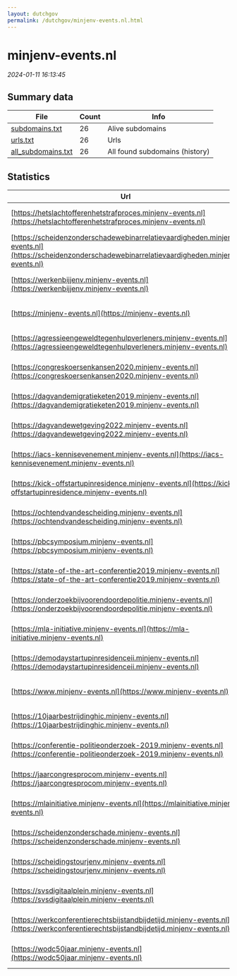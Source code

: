 ```yaml
---
layout: dutchgov
permalink: /dutchgov/minjenv-events.nl.html
---
```



# minjenv-events.nl
*2024-01-11 16:13:45*
## Summary data


| File       | Count | Info |
|------------|-------|------|
|[subdomains.txt](/data/minjenv-events.nl/subdomains.txt)|26|Alive subdomains|
|[urls.txt](/data/minjenv-events.nl/urls.txt)|26|Urls|
|[all_subdomains.txt](/data/minjenv-events.nl/all_subdomains.txt)|26|All found subdomains (history)|


## Statistics


| Url | SSL | Server | Cookie | HSTS | CSP | XFO | XXP | RP | Tech |Title |
|------------|-------|------|------|------|------|------|------|------|------|------|
|[https://hetslachtofferenhetstrafproces.minjenv-events.nl](https://hetslachtofferenhetstrafproces.minjenv-events.nl)| |nginx| |:white_check_mark: |:warning: | :white_check_mark: | :white_check_mark: | :white_check_mark: |HSTS Nginx Plesk||
|[https://scheidenzonderschadewebinarrelatievaardigheden.minjenv-events.nl](https://scheidenzonderschadewebinarrelatievaardigheden.minjenv-events.nl)| |nginx| |:white_check_mark: |:warning: | :white_check_mark: | :white_check_mark: | :white_check_mark: |HSTS Nginx Plesk||
|[https://werkenbijjenv.minjenv-events.nl](https://werkenbijjenv.minjenv-events.nl)| |nginx| |:white_check_mark: |:warning: | :white_check_mark: | :white_check_mark: | :white_check_mark: |HSTS Nginx Plesk||
|[https://minjenv-events.nl](https://minjenv-events.nl)| |nginx| |:white_check_mark: |:warning: | :white_check_mark: | :white_check_mark: | :white_check_mark: |HSTS Nginx Plesk||
|[https://agressieengeweldtegenhulpverleners.minjenv-events.nl](https://agressieengeweldtegenhulpverleners.minjenv-events.nl)| |nginx| |:white_check_mark: |:warning: | :white_check_mark: | :white_check_mark: | :white_check_mark: |HSTS Nginx Plesk||
|[https://congreskoersenkansen2020.minjenv-events.nl](https://congreskoersenkansen2020.minjenv-events.nl)| |nginx| |:white_check_mark: |:warning: | :white_check_mark: | :white_check_mark: | :white_check_mark: |HSTS Nginx Plesk||
|[https://dagvandemigratieketen2019.minjenv-events.nl](https://dagvandemigratieketen2019.minjenv-events.nl)| |nginx| |:white_check_mark: |:warning: | :white_check_mark: | :white_check_mark: | :white_check_mark: |HSTS Nginx Plesk||
|[https://dagvandewetgeving2022.minjenv-events.nl](https://dagvandewetgeving2022.minjenv-events.nl)| |nginx| |:white_check_mark: |:warning: | :white_check_mark: | :white_check_mark: | :white_check_mark: |HSTS Nginx Plesk||
|[https://iacs-kennisevenement.minjenv-events.nl](https://iacs-kennisevenement.minjenv-events.nl)| |nginx| |:white_check_mark: |:warning: | :white_check_mark: | :white_check_mark: | :white_check_mark: |HSTS Nginx Plesk||
|[https://kick-offstartupinresidence.minjenv-events.nl](https://kick-offstartupinresidence.minjenv-events.nl)| |nginx| |:white_check_mark: |:warning: | :white_check_mark: | :white_check_mark: | :white_check_mark: |HSTS Nginx Plesk||
|[https://ochtendvandescheiding.minjenv-events.nl](https://ochtendvandescheiding.minjenv-events.nl)| |nginx| |:white_check_mark: |:warning: | :white_check_mark: | :white_check_mark: | :white_check_mark: |HSTS Nginx Plesk||
|[https://pbcsymposium.minjenv-events.nl](https://pbcsymposium.minjenv-events.nl)| |nginx| |:white_check_mark: |:warning: | :white_check_mark: | :white_check_mark: | :white_check_mark: |HSTS Nginx Plesk||
|[https://state-of-the-art-conferentie2019.minjenv-events.nl](https://state-of-the-art-conferentie2019.minjenv-events.nl)| |nginx| |:white_check_mark: |:warning: | :white_check_mark: | :white_check_mark: | :white_check_mark: |HSTS Nginx Plesk||
|[https://onderzoekbijvoorendoordepolitie.minjenv-events.nl](https://onderzoekbijvoorendoordepolitie.minjenv-events.nl)| |nginx| |:white_check_mark: |:warning: | :white_check_mark: | :white_check_mark: | :white_check_mark: |HSTS Nginx Plesk||
|[https://mla-initiative.minjenv-events.nl](https://mla-initiative.minjenv-events.nl)| |nginx| |:white_check_mark: |:warning: | :white_check_mark: | :white_check_mark: | :white_check_mark: |HSTS Nginx Plesk||
|[https://demodaystartupinresidenceii.minjenv-events.nl](https://demodaystartupinresidenceii.minjenv-events.nl)| |nginx| |:white_check_mark: |:warning: | :white_check_mark: | :white_check_mark: | :white_check_mark: |HSTS Nginx Plesk||
|[https://www.minjenv-events.nl](https://www.minjenv-events.nl)| |nginx| |:white_check_mark: |:warning: | :white_check_mark: | :white_check_mark: | :white_check_mark: |HSTS Nginx Plesk||
|[https://10jaarbestrijdinghic.minjenv-events.nl](https://10jaarbestrijdinghic.minjenv-events.nl)| |nginx| |:white_check_mark: |:warning: | :white_check_mark: | :white_check_mark: | :white_check_mark: |HSTS Nginx Plesk||
|[https://conferentie-politieonderzoek-2019.minjenv-events.nl](https://conferentie-politieonderzoek-2019.minjenv-events.nl)| |nginx| |:white_check_mark: |:warning: | :white_check_mark: | :white_check_mark: | :white_check_mark: |HSTS Nginx Plesk||
|[https://jaarcongresprocom.minjenv-events.nl](https://jaarcongresprocom.minjenv-events.nl)| |nginx| |:white_check_mark: |:warning: | :white_check_mark: | :white_check_mark: | :white_check_mark: |HSTS Nginx Plesk||
|[https://mlainitiative.minjenv-events.nl](https://mlainitiative.minjenv-events.nl)| |nginx| |:white_check_mark: |:warning: | :white_check_mark: | :white_check_mark: | :white_check_mark: |HSTS Nginx Plesk||
|[https://scheidenzonderschade.minjenv-events.nl](https://scheidenzonderschade.minjenv-events.nl)| |nginx| |:white_check_mark: |:warning: | :white_check_mark: | :white_check_mark: | :white_check_mark: |HSTS Nginx Plesk||
|[https://scheidingstourjenv.minjenv-events.nl](https://scheidingstourjenv.minjenv-events.nl)| |nginx| |:white_check_mark: |:warning: | :white_check_mark: | :white_check_mark: | :white_check_mark: |HSTS Nginx Plesk||
|[https://svsdigitaalplein.minjenv-events.nl](https://svsdigitaalplein.minjenv-events.nl)| |nginx| |:white_check_mark: |:warning: | :white_check_mark: | :white_check_mark: | :white_check_mark: |HSTS Nginx Plesk||
|[https://werkconferentierechtsbijstandbijdetijd.minjenv-events.nl](https://werkconferentierechtsbijstandbijdetijd.minjenv-events.nl)| |nginx| |:white_check_mark: |:warning: | :white_check_mark: | :white_check_mark: | :white_check_mark: |HSTS Nginx Plesk||
|[https://wodc50jaar.minjenv-events.nl](https://wodc50jaar.minjenv-events.nl)| |nginx| |:white_check_mark: |:warning: | :white_check_mark: | :white_check_mark: | :white_check_mark: |HSTS Nginx Plesk||
